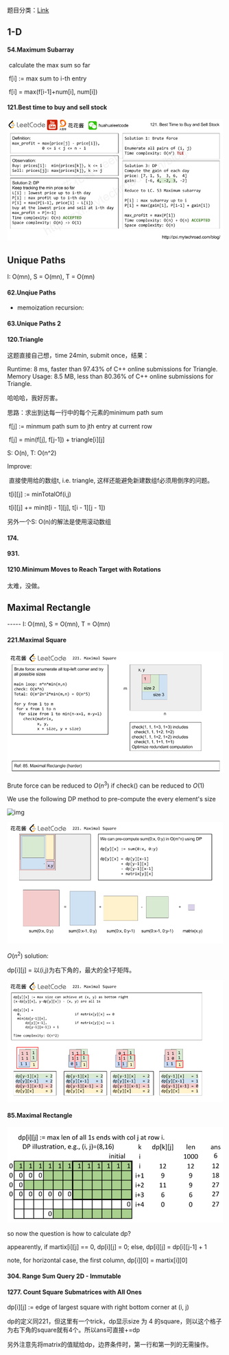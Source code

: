 题目分类：[Link](https://docs.google.com/spreadsheets/d/1yRCOJ8KysRVkq0O9IlDriT01tC6lzPapmFO4PCmDJQA/edit#gid=1674276502)

## 1-D

#### 54.Maximum Subarray

​	calculate the max sum so far

​	f[i] := max sum to i-th entry

​	f[i] = max(f[i-1]+num[i], num[i])



#### 121.Best time to buy and sell stock

![img](.\figures\121stock.png)

## Unique Paths 

I: O(mn), S = O(mn), T = O(mn)

#### 62.Unqiue Paths

- memoization recursion:

  

#### 63.Unique Paths 2

#### 120.Triangle

这题直接自己想，time 24min, submit once，结果：

Runtime: 8 ms, faster than 97.43% of C++ online submissions for Triangle.
Memory Usage: 8.5 MB, less than 80.36% of C++ online submissions for Triangle.

哈哈哈，我好厉害。

思路：求出到达每一行中的每个元素的minimum path sum

​	f[j] := minmum path sum to jth entry at current row

​	f[j] = min(f[j], f[j-1]) + triangle\[i][j]

S: O(n), T: O(n^2)

Improve:

​	直接使用给的数组t, i.e. triangle, 这样还能避免新建数组f必须用倒序的问题。

​	t\[i][j] := minTotalOf(i,j)

​	t\[i][j] += min(t\[i - 1][j], t\[i - 1][j - 1])

另外一个S: O(n)的解法是使用滚动数组

#### 174.

#### 931.



#### 1210.Minimum Moves to Reach Target with Rotations 

太难，没做。



## Maximal Rectangle 

----- I: O(mn), S = O(mn), T = O(mn)

#### 221.Maximal Square

![img](.\figures\221MaximalSquare1.png)

Brute force can be reduced to $O(n^3)$ if check() can be reduced to $O(1)$

We use the following DP method to pre-compute the every element's size

![img](A:\Programming\LeetCode\doc\figures\221MaximalSquare2.png)

![img](.\figures\221MaximalSquare3.png)

$O(n^2)$ solution:

dp\[i][j] = 以(i,j)为右下角的，最大的全1子矩阵。

![img](.\figures\221MaximalSquare4.png)

#### 85.Maximal Rectangle

![image-20200920110134189](.\figures\85MaximalRectangle.png)

so now the question is how to calculate dp?

appearently, if martix\[i][j] == 0, dp\[i][j] = 0; else, dp\[i][j] = dp\[i][j-1] + 1

note, for horizontal case, the first column, dp\[i][0] = martix\[i][0]

#### 304. Range Sum Query 2D - Immutable

#### 1277. Count Square Submatrices with All Ones

dp\[i][j] := edge of largest square with right bottom corner at (i, j)

dp的定义同221，但这里有一个trick，dp显示size 为 4 的square，则以这个格子为右下角的square就有4个。所以ans可直接+=dp

另外注意先将matrix的值赋给dp，边界条件时，第一行和第一列的无需操作。

### 